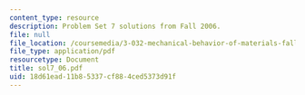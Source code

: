 ```yaml
---
content_type: resource
description: Problem Set 7 solutions from Fall 2006.
file: null
file_location: /coursemedia/3-032-mechanical-behavior-of-materials-fall-2007/18d61ead11b85337cf884ced5373d91f_sol7_06.pdf
file_type: application/pdf
resourcetype: Document
title: sol7_06.pdf
uid: 18d61ead-11b8-5337-cf88-4ced5373d91f
---
```

